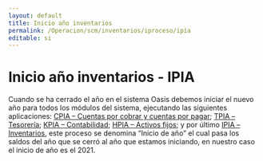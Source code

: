 ```yaml
---
layout: default
title: Inicio año inventarios
permalink: /Operacion/scm/inventarios/iproceso/ipia
editable: si
---
```


# Inicio año inventarios - IPIA  

Cuando se ha cerrado el año en el sistema Oasis debemos iniciar el nuevo año para todos los módulos del sistema, ejecutando las siguientes aplicaciones: [CPIA – Cuentas por cobrar y cuentas por pagar](); [TPIA – Tesorería](); [KPIA – Contabilidad](); [HPIA – Activos fijos](); y por último [IPIA – Inventarios](), este proceso se denomina “Inicio de año” el cual pasa los saldos del año que se cerró al año que estamos iniciando, en nuestro caso el inicio de año es el 2021.
